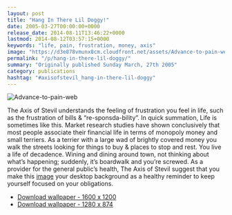```yaml
---
layout: post
title: "Hang In There Lil Doggy!"
date: 2005-03-27T00:00:00+0000
release_date: 2014-08-11T13:46:22+0000
lastmod: 2014-08-12T03:57:15+0000
keywords: "life, pain, frustration, money, axis"
image: "https://d3e878vmunx8cm.cloudfront.net/assets/Advance-to-pain-web.jpg"
permalink: "/p/hang-in-there-lil-doggy/"
summary: "Originally published Sunday March, 27th 2005"
category: publications
hashtag: "#axisofstevil_hang-in-there-lil-doggy"
---
```


[id_1]: https://d3e878vmunx8cm.cloudfront.net/assets/Advance-to-pain-web.jpg "Advance-to-pain-web"
![Advance-to-pain-web][id_1]

The Axis of Stevil understands the feeling of frustration you feel in life, such as the frustration of bills & “re-sponsda-bility”. In quick summation, Life is sometimes like this. Market research studies have shown conclusively that most people associate their financial life in terms of monopoly money and small terriers. As a terrier with a large wad of brightly covered money you walk the streets looking for things to buy & places to stop and rest. You live a life of decadence. Wining and dining around town, not thinking about what’s happening; suddenly, it’s boardwalk and you’re screwed. As a provider for the general public’s health, The Axis of Stevil suggest that you make this [image](https://d3e878vmunx8cm.cloudfront.net/assets/Advancetopain1600x1200.jpg "1600X1200") your desktop background as a healthy reminder to keep yourself focused on your obligations.

- [Download wallpaper - 1600 x 1200](https://d3e878vmunx8cm.cloudfront.net/assets/Advancetopain1600x1200.jpg)
- [Download wallpaper - 1280 x 874](https://d3e878vmunx8cm.cloudfront.net/assets/Advancetopain1280x854.jpg)

